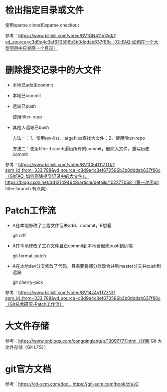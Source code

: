 # 检出指定目录或文件

使用sparse clone和sparse checkout

参考：https://www.bilibili.com/video/BV1GN411b7Ad/?vd_source=c3d9e4c3ef670596b3b0dddab637f86c（GitFAQ-如何在一个大型项目中只克隆一个目录）

# 删除提交记录中的大文件

- 本地已add未commit

- 本地已commit

- 远端已push

  使用filter-repo

- 其他人远端已bush

  方法一：1、使用rev-list、largefiles查找大文件；2、使用filter-repo
  
  方法二：使用filter-branch遍历所有的commit，删除大文件，重写历史commit

参考：https://www.bilibili.com/video/BV1C841117TD/?spm_id_from=333.788&vd_source=c3d9e4c3ef670596b3b0dddab637f86c（GitFAQ-如何删除提交记录中的大文件）、https://blog.csdn.net/dd121494648/article/details/102277068（第一次用git filter-branch 有点爽）

# Patch工作流

- A在本地修改了工程文件但未add、commit，B想看

  git diff

- A在本地修改了工程文件且已commit到本地仓但未push到远端

  git format-patch

- A在本地dev分支修改了代码，且需要将部分修改合并到master分支并push到远端

  git cherry-pick

参考：https://www.bilibili.com/video/BV14z4y1T7zN/?spm_id_from=333.788&vd_source=c3d9e4c3ef670596b3b0dddab637f86c（Git技术研究-Patch工作流）

# 大文件存储

参考：https://www.cnblogs.com/cangqinglang/p/13097777.html（详解 Git 大文件存储（Git LFS））

# git官方文档

参考：https://git-scm.com/doc、https://git-scm.com/book/zh/v2